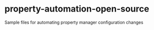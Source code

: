 # property-automation-open-source
Sample files for automating property manager configuration changes
